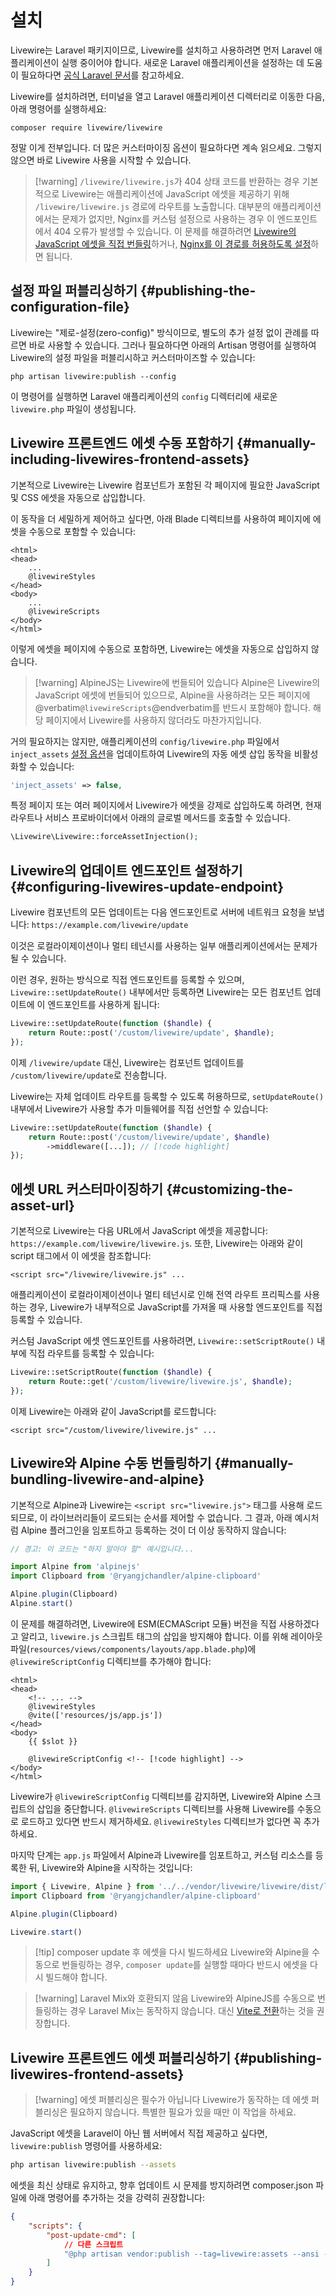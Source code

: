 # 설치
Livewire는 Laravel 패키지이므로, Livewire를 설치하고 사용하려면 먼저 Laravel 애플리케이션이 실행 중이어야 합니다. 새로운 Laravel 애플리케이션을 설정하는 데 도움이 필요하다면 [공식 Laravel 문서](/laravel/12.x/installation)를 참고하세요.

Livewire를 설치하려면, 터미널을 열고 Laravel 애플리케이션 디렉터리로 이동한 다음, 아래 명령어를 실행하세요:
```shell
composer require livewire/livewire
```

정말 이게 전부입니다. 더 많은 커스터마이징 옵션이 필요하다면 계속 읽으세요. 그렇지 않으면 바로 Livewire 사용을 시작할 수 있습니다.

> [!warning] `/livewire/livewire.js`가 404 상태 코드를 반환하는 경우
> 기본적으로 Livewire는 애플리케이션에 JavaScript 에셋을 제공하기 위해 `/livewire/livewire.js` 경로에 라우트를 노출합니다. 대부분의 애플리케이션에서는 문제가 없지만, Nginx를 커스텀 설정으로 사용하는 경우 이 엔드포인트에서 404 오류가 발생할 수 있습니다. 이 문제를 해결하려면 [Livewire의 JavaScript 에셋을 직접 번들링](#manually-bundling-livewire-and-alpine)하거나, [Nginx를 이 경로를 허용하도록 설정](https://benjamincrozat.com/livewire-js-404-not-found)하면 됩니다.

## 설정 파일 퍼블리싱하기 {#publishing-the-configuration-file}

Livewire는 "제로-설정(zero-config)" 방식이므로, 별도의 추가 설정 없이 관례를 따르면 바로 사용할 수 있습니다. 그러나 필요하다면 아래의 Artisan 명령어를 실행하여 Livewire의 설정 파일을 퍼블리시하고 커스터마이즈할 수 있습니다:

```shell
php artisan livewire:publish --config
```

이 명령어를 실행하면 Laravel 애플리케이션의 `config` 디렉터리에 새로운 `livewire.php` 파일이 생성됩니다.

## Livewire 프론트엔드 에셋 수동 포함하기 {#manually-including-livewires-frontend-assets}

기본적으로 Livewire는 Livewire 컴포넌트가 포함된 각 페이지에 필요한 JavaScript 및 CSS 에셋을 자동으로 삽입합니다.

이 동작을 더 세밀하게 제어하고 싶다면, 아래 Blade 디렉티브를 사용하여 페이지에 에셋을 수동으로 포함할 수 있습니다:

```blade
<html>
<head>
	...
	@livewireStyles
</head>
<body>
	...
	@livewireScripts
</body>
</html>
```

이렇게 에셋을 페이지에 수동으로 포함하면, Livewire는 에셋을 자동으로 삽입하지 않습니다.

> [!warning] AlpineJS는 Livewire에 번들되어 있습니다
> Alpine은 Livewire의 JavaScript 에셋에 번들되어 있으므로, Alpine을 사용하려는 모든 페이지에 @verbatim`@livewireScripts`@endverbatim를 반드시 포함해야 합니다. 해당 페이지에서 Livewire를 사용하지 않더라도 마찬가지입니다.

거의 필요하지는 않지만, 애플리케이션의 `config/livewire.php` 파일에서 `inject_assets` [설정 옵션](#publishing-the-configuration-file)을 업데이트하여 Livewire의 자동 에셋 삽입 동작을 비활성화할 수 있습니다:

```php
'inject_assets' => false,
```

특정 페이지 또는 여러 페이지에서 Livewire가 에셋을 강제로 삽입하도록 하려면, 현재 라우트나 서비스 프로바이더에서 아래의 글로벌 메서드를 호출할 수 있습니다.

```php
\Livewire\Livewire::forceAssetInjection();
```

## Livewire의 업데이트 엔드포인트 설정하기 {#configuring-livewires-update-endpoint}

Livewire 컴포넌트의 모든 업데이트는 다음 엔드포인트로 서버에 네트워크 요청을 보냅니다: `https://example.com/livewire/update`

이것은 로컬라이제이션이나 멀티 테넌시를 사용하는 일부 애플리케이션에서는 문제가 될 수 있습니다.

이런 경우, 원하는 방식으로 직접 엔드포인트를 등록할 수 있으며, `Livewire::setUpdateRoute()` 내부에서만 등록하면 Livewire는 모든 컴포넌트 업데이트에 이 엔드포인트를 사용하게 됩니다:

```php
Livewire::setUpdateRoute(function ($handle) {
	return Route::post('/custom/livewire/update', $handle);
});
```

이제 `/livewire/update` 대신, Livewire는 컴포넌트 업데이트를 `/custom/livewire/update`로 전송합니다.

Livewire는 자체 업데이트 라우트를 등록할 수 있도록 허용하므로, `setUpdateRoute()` 내부에서 Livewire가 사용할 추가 미들웨어를 직접 선언할 수 있습니다:

```php
Livewire::setUpdateRoute(function ($handle) {
	return Route::post('/custom/livewire/update', $handle)
        ->middleware([...]); // [!code highlight]
});
```

## 에셋 URL 커스터마이징하기 {#customizing-the-asset-url}

기본적으로 Livewire는 다음 URL에서 JavaScript 에셋을 제공합니다: `https://example.com/livewire/livewire.js`. 또한, Livewire는 아래와 같이 script 태그에서 이 에셋을 참조합니다:

```blade
<script src="/livewire/livewire.js" ...
```

애플리케이션이 로컬라이제이션이나 멀티 테넌시로 인해 전역 라우트 프리픽스를 사용하는 경우, Livewire가 내부적으로 JavaScript를 가져올 때 사용할 엔드포인트를 직접 등록할 수 있습니다.

커스텀 JavaScript 에셋 엔드포인트를 사용하려면, `Livewire::setScriptRoute()` 내부에 직접 라우트를 등록할 수 있습니다:

```php
Livewire::setScriptRoute(function ($handle) {
    return Route::get('/custom/livewire/livewire.js', $handle);
});
```

이제 Livewire는 아래와 같이 JavaScript를 로드합니다:

```blade
<script src="/custom/livewire/livewire.js" ...
```

## Livewire와 Alpine 수동 번들링하기 {#manually-bundling-livewire-and-alpine}

기본적으로 Alpine과 Livewire는 `<script src="livewire.js">` 태그를 사용해 로드되므로, 이 라이브러리들이 로드되는 순서를 제어할 수 없습니다. 그 결과, 아래 예시처럼 Alpine 플러그인을 임포트하고 등록하는 것이 더 이상 동작하지 않습니다:

```js
// 경고: 이 코드는 "하지 말아야 할" 예시입니다...

import Alpine from 'alpinejs'
import Clipboard from '@ryangjchandler/alpine-clipboard'

Alpine.plugin(Clipboard)
Alpine.start()
```

이 문제를 해결하려면, Livewire에 ESM(ECMAScript 모듈) 버전을 직접 사용하겠다고 알리고, `livewire.js` 스크립트 태그의 삽입을 방지해야 합니다. 이를 위해 레이아웃 파일(`resources/views/components/layouts/app.blade.php`)에 `@livewireScriptConfig` 디렉티브를 추가해야 합니다:

```blade
<html>
<head>
    <!-- ... -->
    @livewireStyles
    @vite(['resources/js/app.js'])
</head>
<body>
    {{ $slot }}

    @livewireScriptConfig <!-- [!code highlight] -->
</body>
</html>
```

Livewire가 `@livewireScriptConfig` 디렉티브를 감지하면, Livewire와 Alpine 스크립트의 삽입을 중단합니다. `@livewireScripts` 디렉티브를 사용해 Livewire를 수동으로 로드하고 있다면 반드시 제거하세요. `@livewireStyles` 디렉티브가 없다면 꼭 추가하세요.

마지막 단계는 `app.js` 파일에서 Alpine과 Livewire를 임포트하고, 커스텀 리소스를 등록한 뒤, Livewire와 Alpine을 시작하는 것입니다:

```js
import { Livewire, Alpine } from '../../vendor/livewire/livewire/dist/livewire.esm';
import Clipboard from '@ryangjchandler/alpine-clipboard'

Alpine.plugin(Clipboard)

Livewire.start()
```

> [!tip] composer update 후 에셋을 다시 빌드하세요
> Livewire와 Alpine을 수동으로 번들링하는 경우, `composer update`를 실행할 때마다 반드시 에셋을 다시 빌드해야 합니다.

> [!warning] Laravel Mix와 호환되지 않음
> Livewire와 AlpineJS를 수동으로 번들링하는 경우 Laravel Mix는 동작하지 않습니다. 대신 [Vite로 전환](/laravel/12.x/vite)하는 것을 권장합니다.

## Livewire 프론트엔드 에셋 퍼블리싱하기 {#publishing-livewires-frontend-assets}

> [!warning] 에셋 퍼블리싱은 필수가 아닙니다
> Livewire가 동작하는 데 에셋 퍼블리싱은 필요하지 않습니다. 특별한 필요가 있을 때만 이 작업을 하세요.

JavaScript 에셋을 Laravel이 아닌 웹 서버에서 직접 제공하고 싶다면, `livewire:publish` 명령어를 사용하세요:

```bash
php artisan livewire:publish --assets
```

에셋을 최신 상태로 유지하고, 향후 업데이트 시 문제를 방지하려면 composer.json 파일에 아래 명령어를 추가하는 것을 강력히 권장합니다:

```json
{
    "scripts": {
        "post-update-cmd": [
            // 다른 스크립트
            "@php artisan vendor:publish --tag=livewire:assets --ansi --force"
        ]
    }
}
```

